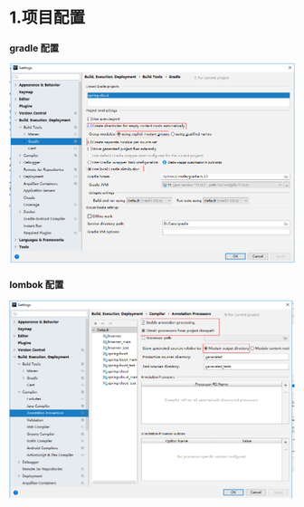 # 1.项目配置

### gradle 配置

![](./spring-boot/documents/image/3.png)

### lombok 配置

![](./spring-boot/documents/image/4.png)


